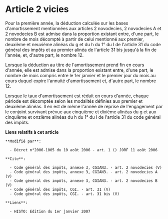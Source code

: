 # Article 2 vicies

Pour la première année, la déduction calculée sur les bases d'amortissement mentionnées aux articles 2 novodecies, 2
novodecies A et 2 novodecies B est admise dans la proportion existant entre, d'une part, le nombre de mois décompté à partir
de celui mentionné aux premier, deuxième et neuvième alinéas du g et du h du 1° du I de l'article 31 du code général des
impôts et au premier alinéa de l'article 31 bis jusqu'à la fin de l'année, et, d'autre part, le nombre 12. 

Lorsque la déduction au titre de l'amortissement prend fin en cours d'année, elle est admise dans la proportion existant
entre, d'une part, le nombre de mois compris entre le 1er janvier et le premier jour du mois au cours duquel expire l'annuité
d'amortissement et, d'autre part, le nombre 12. 

Lorsque le taux d'amortissement est réduit en cours d'année, chaque période est décomptée selon les modalités définies aux
premier et deuxième alinéas. Il en est de même l'année de reprise de l'engagement par le conjoint survivant prévue aux
cinquième et dixième alinéas du g et aux cinquième et onzième alinéas du h du 1° du I de l'article 31 du code général des
impôts.

**Liens relatifs à cet article**

	**Modifié par**:

	  - Décret n°2006-1005 du 10 août 2006 - art. 1 () JORF 11 août 2006

	**Cite**:

	  - Code général des impôts, annexe 3, CGIAN3. - art. 2 novodecies (V)
	  - Code général des impôts, annexe 3, CGIAN3. - art. 2 novodecies A (V)
	  - Code général des impôts, annexe 3, CGIAN3. - art. 2 novodecies B (V)
	  - Code général des impôts, CGI. - art. 31 (V)
	  - Code général des impôts, CGI. - art. 31 bis (V)

	**Liens**:

	  - HISTO: Edition du 1er janvier 2007
